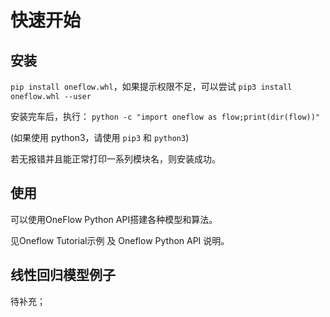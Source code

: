 # 快速开始

## 安装

`pip install oneflow.whl`，如果提示权限不足，可以尝试 `pip3 install oneflow.whl --user`

安装完车后，执行：
`python -c "import oneflow as flow;print(dir(flow))"`

(如果使用 python3，请使用 `pip3` 和 `python3`)

若无报错并且能正常打印一系列模块名，则安装成功。


## 使用
可以使用OneFlow Python API搭建各种模型和算法。

见Oneflow Tutorial示例 及 Oneflow Python API 说明。


## 线性回归模型例子
待补充；
